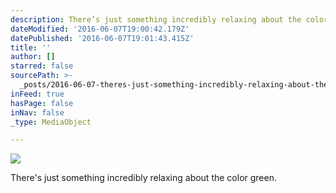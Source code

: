 ```yaml
---
description: There’s just something incredibly relaxing about the color green.
dateModified: '2016-06-07T19:00:42.179Z'
datePublished: '2016-06-07T19:01:43.415Z'
title: ''
author: []
starred: false
sourcePath: >-
  _posts/2016-06-07-theres-just-something-incredibly-relaxing-about-the-color-g.md
inFeed: true
hasPage: false
inNav: false
_type: MediaObject

---
```

![](https://the-grid-user-content.s3-us-west-2.amazonaws.com/62cb683c-230b-4f1e-a91e-baf5d8047ee9.jpg)

There's just something incredibly relaxing about the color green.